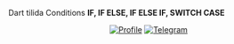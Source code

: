   Dart tilida Conditions <b>IF, IF ELSE, IF ELSE IF, SWITCH CASE</b>
  
  <p align="center">
  <a href="https://github.com/usmoxan"><img alt="Profile" src="https://usmoxan.github.io/usmoxan-badge.svg"/></a>
   <a href="https://t.me/usmoxan"><img alt="Telegram" src="https://usmoxan.github.io/usmoxan-telegram-badge22.svg"/></a>
  </p>

